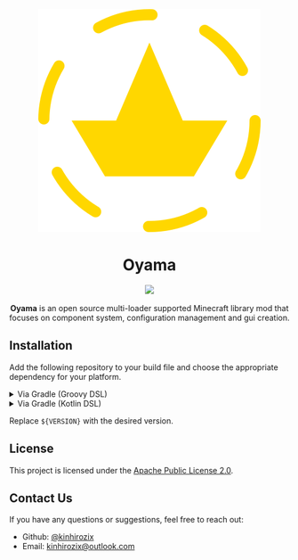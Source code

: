 <div align="center">
<img src="docs/oyama.svg" alt="Oyama">

# Oyama

[![](https://cdn.jsdelivr.net/npm/@intergrav/devins-badges@3/assets/cozy/supported/fabric_vector.svg)](https://fabricmc.net)

**Oyama** is an open source multi-loader supported Minecraft library mod that focuses on component system, configuration
management and gui creation.

</div>

## Installation

Add the following repository to your build file and choose the appropriate dependency for your platform.

<details>
<summary>Via Gradle (Groovy DSL)</summary>

```grovvy
repositories {
    maven { url 'https://kinhirozix.github.io/maven' }
}

dependencies {
    // Common
    implementation 'kinhiro:oyama-common:${VERSION}'
    // Fabric
    implementation 'kinhiro:oyama-fabric:${VERSION}'
    // NeoForge
    implementation 'kinhiro:oyama-neoforge:${VERSION}'
}
```

</details>
<details>
<summary>Via Gradle (Kotlin DSL)</summary>

```kotlin
repositories {
    maven("https://kinhirozix.github.io/maven")
}

dependencies {
    // Common
    implementation("kinhiro:oyama-common:${VERSION}")
    // Fabric
    implementation("kinhiro:oyama-fabric:${VERSION}")
    // NeoForge
    implementation("kinhiro:oyama-neoforge:${VERSION}")
}
```

</details>

Replace `${VERSION}` with the desired version.

## License

This project is licensed under the [Apache Public License 2.0](LICENSE).

## Contact Us

If you have any questions or suggestions, feel free to reach out:

- Github: [@kinhirozix](https://github.com/kinhirozix)
- Email: [kinhirozix@outlook.com](mailto:kinhirozix@outlook.com)
